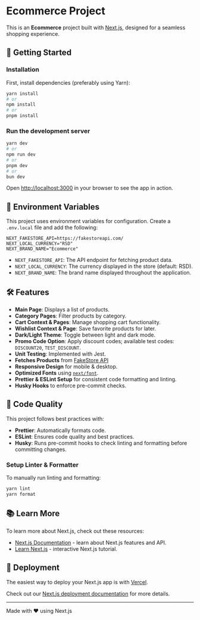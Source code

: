 # Ecommerce Project

This is an **Ecommerce** project built with [Next.js](https://nextjs.org), designed for a seamless shopping experience.

## 🚀 Getting Started

### **Installation**
First, install dependencies (preferably using Yarn):
```bash
yarn install
# or
npm install
# or
pnpm install
```

### **Run the development server**
```bash
yarn dev
# or
npm run dev
# or
pnpm dev
# or
bun dev
```

Open [http://localhost:3000](http://localhost:3000) in your browser to see the app in action.

## 🔧 Environment Variables
This project uses environment variables for configuration. Create a `.env.local` file and add the following:
```env
NEXT_FAKESTORE_API=https://fakestoreapi.com/
NEXT_LOCAL_CURRENCY="RSD"
NEXT_BRAND_NAME="Ecommerce"
```
- `NEXT_FAKESTORE_API`: The API endpoint for fetching product data.
- `NEXT_LOCAL_CURRENCY`: The currency displayed in the store (default: RSD).
- `NEXT_BRAND_NAME`: The brand name displayed throughout the application.

## 🛠 Features
- **Main Page**: Displays a list of products.
- **Category Pages**: Filter products by category.
- **Cart Context & Pages**: Manage shopping cart functionality.
- **Wishlist Context & Page**: Save favorite products for later.
- **Dark/Light Theme**: Toggle between light and dark mode.
- **Promo Code Option**: Apply discount codes; available test codes: `DISCOUNT20`, `TEST_DISCOUNT`.
- **Unit Testing**: Implemented with Jest.
- **Fetches Products** from [FakeStore API](https://fakestoreapi.com/)
- **Responsive Design** for mobile & desktop.
- **Optimized Fonts** using [`next/font`](https://nextjs.org/docs/app/building-your-application/optimizing/fonts).
- **Prettier & ESLint Setup** for consistent code formatting and linting.
- **Husky Hooks** to enforce pre-commit checks.

## 📏 Code Quality
This project follows best practices with:
- **Prettier**: Automatically formats code.
- **ESLint**: Ensures code quality and best practices.
- **Husky**: Runs pre-commit hooks to check linting and formatting before committing changes.

### **Setup Linter & Formatter**
To manually run linting and formatting:
```bash
yarn lint
yarn format
```

## 📚 Learn More
To learn more about Next.js, check out these resources:
- [Next.js Documentation](https://nextjs.org/docs) - learn about Next.js features and API.
- [Learn Next.js](https://nextjs.org/learn) - interactive Next.js tutorial.

## 🚀 Deployment
The easiest way to deploy your Next.js app is with [Vercel](https://vercel.com/new?utm_medium=default-template&filter=next.js&utm_source=create-next-app&utm_campaign=create-next-app-readme).

Check out our [Next.js deployment documentation](https://nextjs.org/docs/app/building-your-application/deploying) for more details.

---
Made with ❤️ using Next.js